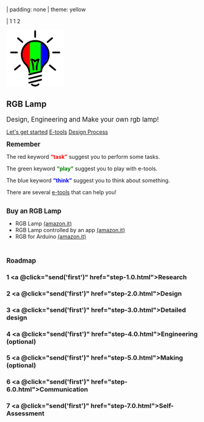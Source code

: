 | padding: none
| theme: yellow

| 1 1 2

<section style="padding: var(--base5)">

<img style="height: 150px; width:150px" src="./images/RGBLamp.png"></img>
# RGB Lamp

<big>Design, Engineering and Make your own rgb lamp!</big>

<f-inline>
<a class="primary" href="./step-0.0.html">Let's get started</a>
<a class="secondary" href="../rgblamp_vision/index.html">E-tools</a>
<a class="secondary" href="./step-0.0.html">Design Process</a>
</f-inline>
<br>

<b><big>Remember</big></b>
<p>The red keyword <b style="color:red">“task”</b> suggest you to perform some tasks.</p>
<p>The green keyword <b style="color:green">“play”</b> suggest you to play with e-tools.</p>
<p>The blue keyword <b style="color:blue">“think”</b> suggest you to think about something.</p>
<p>There are several <a class="secondary" href="../rgblamp_vision/index.html">e-tools</a> that can help you!</p>

<br/>
<b><big>Buy an RGB Lamp</big></b>
<ul>
<li>RGB Lamp <a href="https://www.amazon.it/s?k=rgb+lamp&__mk_it_IT=%C3%85M%C3%85%C5%BD%C3%95%C3%91&ref=nb_sb_noss">(amazon.it)</a></li>
<li>RGB Lamp controlled by an app <a href="https://www.amazon.it/s?k=rgb+lamp+apps&__mk_it_IT=%C3%85M%C3%85%C5%BD%C3%95%C3%91&ref=nb_sb_noss">(amazon.it)</a></li>
<li>RGB for Arduino <a href="https://www.amazon.it/s?k=rgb+arduino&__mk_it_IT=%C3%85M%C3%85%C5%BD%C3%95%C3%91&ref=nb_sb_noss_2">(amazon.it)</a></li>
</ul>


<br/>

<b><big>Roadmap</big></b>
### **1** <a @click="send('first')" href="step-1.0.html">Research</a>
### **2** <a @click="send('first')" href="step-2.0.html">Design</a>
### **3** <a @click="send('first')" href="step-3.0.html">Detailed design</a>
### **4** <a @click="send('first')" href="step-4.0.html">Engineering</a> (optional)
### **5** <a @click="send('first')" href="step-5.0.html">Making</a> (optional)
### **6** <a @click="send('first')" href="step-6.0.html">Communication</a>
### **7** <a @click="send('first')" href="step-7.0.html">Self-Assessment</a>


